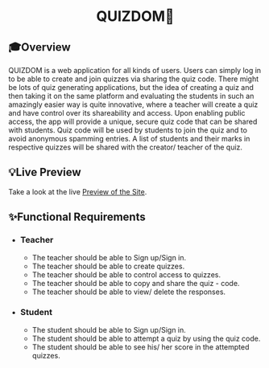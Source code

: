 <div align="center">
    <h1>QUIZ<b>DOM🧠</b></h1>
</div>

## 🎓Overview

QUIZDOM is a web application for all kinds of users. Users can simply log in to be able to create and join quizzes via sharing the quiz code. There might be lots of quiz generating applications, but the idea of creating a quiz and then taking it on the same platform and evaluating the students in such an amazingly easier way is quite innovative, where a teacher will create a quiz and have control over its shareability and access. Upon enabling public access, the app will provide a unique, secure quiz code that can be shared with students. Quiz code will be used by students to join the quiz and to avoid anonymous spamming entries. A list of students and their marks in respective quizzes will be shared with the creator/ teacher of the quiz.

## 💡Live Preview

Take a look at the live [Preview of the Site](https://quizdom-quiz.netlify.app/).

## ✨Functional Requirements

- ### Teacher

  - The teacher should be able to Sign up/Sign in.
  - The teacher should be able to create quizzes.
  - The teacher should be able to control access to quizzes.
  - The teacher should be able to copy and share the quiz - code.
  - The teacher should be able to view/ delete the responses.

- ### Student
  - The student should be able to Sign up/Sign in.
  - The student should be able to attempt a quiz by using the quiz code.
  - The student should be able to see his/ her score in the attempted quizzes.
